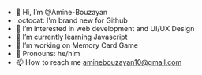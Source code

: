 - 👋 Hi, I’m @Amine-Bouzayan
- :octocat: I'm brand new for Github
- 👀 I’m interested in web development and UI/UX Design
- 🌱 I’m currently learning Javascript
- 💞️ I’m working on Memory Card Game
- :man: Pronouns: he/him
- 📫 How to reach me aminebouzayan10@gmail.com

<!---
Amine-Bouzayan/Amine-Bouzayan is a ✨ special ✨ repository because its `README.md` (this file) appears on your GitHub profile.
You can click the Preview link to take a look at your changes.
--->
